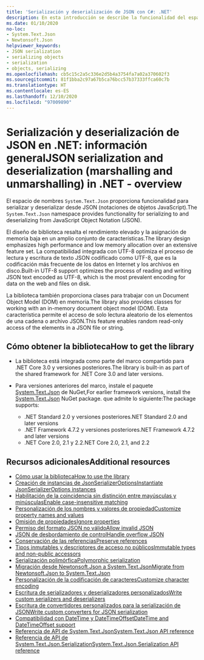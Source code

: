 ```yaml
---
title: 'Serialización y deserialización de JSON con C#: .NET'
description: En esta introducción se describe la funcionalidad del espacio de nombres System.Text.Json para serializar y deserializar con JSON en .NET.
ms.date: 01/10/2020
no-loc:
- System.Text.Json
- Newtonsoft.Json
helpviewer_keywords:
- JSON serialization
- serializing objects
- serialization
- objects, serializing
ms.openlocfilehash: cb5c15c2a5c336e2d5b4a3754fa7a02a370602f3
ms.sourcegitcommit: 81f1bba2c97a67b5ca76bcc57b37333ffca60c7b
ms.translationtype: HT
ms.contentlocale: es-ES
ms.lasthandoff: 12/10/2020
ms.locfileid: "97009890"
---
```

# <a name="json-serialization-and-deserialization-marshalling-and-unmarshalling-in-net---overview"></a><span data-ttu-id="164e5-103">Serialización y deserialización de JSON en .NET: información general</span><span class="sxs-lookup"><span data-stu-id="164e5-103">JSON serialization and deserialization (marshalling and unmarshalling) in .NET - overview</span></span>

<span data-ttu-id="164e5-104">El espacio de nombres `System.Text.Json` proporciona funcionalidad para serializar y deserializar desde JSON (notaciones de objetos JavaScript).</span><span class="sxs-lookup"><span data-stu-id="164e5-104">The `System.Text.Json` namespace provides functionality for serializing to and deserializing from JavaScript Object Notation (JSON).</span></span>

<span data-ttu-id="164e5-105">El diseño de biblioteca resalta el rendimiento elevado y la asignación de memoria baja en un amplio conjunto de características.</span><span class="sxs-lookup"><span data-stu-id="164e5-105">The library design emphasizes high performance and low memory allocation over an extensive feature set.</span></span> <span data-ttu-id="164e5-106">La compatibilidad integrada con UTF-8 optimiza el proceso de lectura y escritura de texto JSON codificado como UTF-8, que es la codificación más frecuente de los datos en Internet y los archivos en disco.</span><span class="sxs-lookup"><span data-stu-id="164e5-106">Built-in UTF-8 support optimizes the process of reading and writing JSON text encoded as UTF-8, which is the most prevalent encoding for data on the web and files on disk.</span></span>

<span data-ttu-id="164e5-107">La biblioteca también proporciona clases para trabajar con un Document Object Model (DOM) en memoria.</span><span class="sxs-lookup"><span data-stu-id="164e5-107">The library also provides classes for working with an in-memory document object model (DOM).</span></span> <span data-ttu-id="164e5-108">Esta característica permite el acceso de solo lectura aleatorio de los elementos de una cadena o archivo JSON.</span><span class="sxs-lookup"><span data-stu-id="164e5-108">This feature enables random read-only access of the elements in a JSON file or string.</span></span>

## <a name="how-to-get-the-library"></a><span data-ttu-id="164e5-109">Cómo obtener la biblioteca</span><span class="sxs-lookup"><span data-stu-id="164e5-109">How to get the library</span></span>

* <span data-ttu-id="164e5-110">La biblioteca está integrada como parte del marco compartido para .NET Core 3.0 y versiones posteriores.</span><span class="sxs-lookup"><span data-stu-id="164e5-110">The library is built-in as part of the shared framework for .NET Core 3.0 and later versions.</span></span>
* <span data-ttu-id="164e5-111">Para versiones anteriores del marco, instale el paquete [System.Text.Json](https://www.nuget.org/packages/System.Text.Json) de NuGet,</span><span class="sxs-lookup"><span data-stu-id="164e5-111">For earlier framework versions, install the [System.Text.Json](https://www.nuget.org/packages/System.Text.Json) NuGet package.</span></span> <span data-ttu-id="164e5-112">que admite lo siguiente:</span><span class="sxs-lookup"><span data-stu-id="164e5-112">The package supports:</span></span>

  * <span data-ttu-id="164e5-113">.NET Standard 2.0 y versiones posteriores</span><span class="sxs-lookup"><span data-stu-id="164e5-113">.NET Standard 2.0 and later versions</span></span>
  * <span data-ttu-id="164e5-114">.NET Framework 4.7.2 y versiones posteriores</span><span class="sxs-lookup"><span data-stu-id="164e5-114">.NET Framework 4.7.2 and later versions</span></span>
  * <span data-ttu-id="164e5-115">.NET Core 2.0, 2.1 y 2.2</span><span class="sxs-lookup"><span data-stu-id="164e5-115">.NET Core 2.0, 2.1, and 2.2</span></span>

## <a name="additional-resources"></a><span data-ttu-id="164e5-116">Recursos adicionales</span><span class="sxs-lookup"><span data-stu-id="164e5-116">Additional resources</span></span>

* [<span data-ttu-id="164e5-117">Cómo usar la biblioteca</span><span class="sxs-lookup"><span data-stu-id="164e5-117">How to use the library</span></span>](system-text-json-how-to.md)
* [<span data-ttu-id="164e5-118">Creación de instancias de JsonSerializerOptions</span><span class="sxs-lookup"><span data-stu-id="164e5-118">Instantiate JsonSerializerOptions instances</span></span>](system-text-json-configure-options.md)
* [<span data-ttu-id="164e5-119">Habilitación de la coincidencia sin distinción entre mayúsculas y minúsculas</span><span class="sxs-lookup"><span data-stu-id="164e5-119">Enable case-insensitive matching</span></span>](system-text-json-character-casing.md)
* [<span data-ttu-id="164e5-120">Personalización de los nombres y valores de propiedad</span><span class="sxs-lookup"><span data-stu-id="164e5-120">Customize property names and values</span></span>](system-text-json-customize-properties.md)
* [<span data-ttu-id="164e5-121">Omisión de propiedades</span><span class="sxs-lookup"><span data-stu-id="164e5-121">Ignore properties</span></span>](system-text-json-ignore-properties.md)
* [<span data-ttu-id="164e5-122">Permiso del formato JSON no válido</span><span class="sxs-lookup"><span data-stu-id="164e5-122">Allow invalid JSON</span></span>](system-text-json-invalid-json.md)
* [<span data-ttu-id="164e5-123">JSON de desbordamiento de control</span><span class="sxs-lookup"><span data-stu-id="164e5-123">Handle overflow JSON</span></span>](system-text-json-handle-overflow.md)
* [<span data-ttu-id="164e5-124">Conservación de las referencias</span><span class="sxs-lookup"><span data-stu-id="164e5-124">Preserve references</span></span>](system-text-json-preserve-references.md)
* [<span data-ttu-id="164e5-125">Tipos inmutables y descriptores de acceso no públicos</span><span class="sxs-lookup"><span data-stu-id="164e5-125">Immutable types and non-public accessors</span></span>](system-text-json-immutability.md)
* [<span data-ttu-id="164e5-126">Serialización polimórfica</span><span class="sxs-lookup"><span data-stu-id="164e5-126">Polymorphic serialization</span></span>](system-text-json-polymorphism.md)
* [<span data-ttu-id="164e5-127">Migración desde Newtonsoft.Json a System.Text.Json</span><span class="sxs-lookup"><span data-stu-id="164e5-127">Migrate from Newtonsoft.Json to System.Text.Json</span></span>](system-text-json-migrate-from-newtonsoft-how-to.md)
* [<span data-ttu-id="164e5-128">Personalización de la codificación de caracteres</span><span class="sxs-lookup"><span data-stu-id="164e5-128">Customize character encoding</span></span>](system-text-json-character-encoding.md)
* [<span data-ttu-id="164e5-129">Escritura de serializadores y deserializadores personalizados</span><span class="sxs-lookup"><span data-stu-id="164e5-129">Write custom serializers and deserializers</span></span>](write-custom-serializer-deserializer.md)
* [<span data-ttu-id="164e5-130">Escritura de convertidores personalizados para la serialización de JSON</span><span class="sxs-lookup"><span data-stu-id="164e5-130">Write custom converters for JSON serialization</span></span>](system-text-json-converters-how-to.md)
* [<span data-ttu-id="164e5-131">Compatibilidad con DateTime y DateTimeOffset</span><span class="sxs-lookup"><span data-stu-id="164e5-131">DateTime and DateTimeOffset support</span></span>](../datetime/system-text-json-support.md)
* <span data-ttu-id="164e5-132">[Referencia de API de System.Text.Json](xref:System.Text.Json)</span><span class="sxs-lookup"><span data-stu-id="164e5-132">[System.Text.Json API reference](xref:System.Text.Json)</span></span>
* <span data-ttu-id="164e5-133">[Referencia de API de System.Text.Json.Serialization](xref:System.Text.Json.Serialization)</span><span class="sxs-lookup"><span data-stu-id="164e5-133">[System.Text.Json.Serialization API reference](xref:System.Text.Json.Serialization)</span></span>
